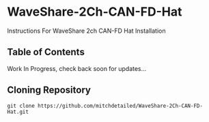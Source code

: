 # WaveShare-2Ch-CAN-FD-Hat
Instructions For WaveShare 2ch CAN-FD Hat Installation

## Table of Contents
Work In Progress, check back soon for updates...


## Cloning Repository
```
git clone https://github.com/mitchdetailed/WaveShare-2Ch-CAN-FD-Hat.git
```

